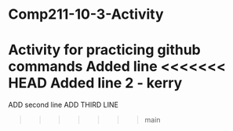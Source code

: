 # Comp211-10-3-Activity
Activity for practicing github commands
Added line
<<<<<<< HEAD
Added line 2 - kerry
=======
ADD second line
ADD THIRD LINE
>>>>>>> main
